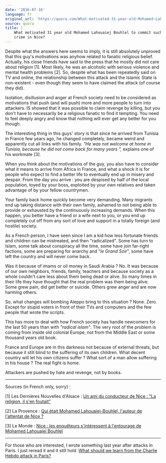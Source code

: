 ```yaml
---
date: '2016-07-16'
language: fr
original_url: 'https://quora.com/What-motivated-31-year-old-Mohamed-Lahouaiej-Bouhlel-to-commit-such-crime-in-Nice/answer/Clément-Renaud'
source: quora
title: |
    What motivated 31 year old Mohamed Lahouaiej Bouhlel to commit such
    crime in Nice?
---
```


Despite what the answers here seems to imply, it is still absolutely
unproved that this guy's motivations was anyhow related to fanatic
religious belief. Actually, his close friends have said to the press
that he mostly did not care about religion \[1\]. Most likely, he was an
alcoholic with serious violence and mental health problems \[2\]. So,
despite what has been repeatedly said on TV and online, the relationship
between this attack and the Islamic State is non-existent - even though
they seem to have claimed the attack (of course they did).

Isolation, disillusion and anger at French society need to be considered
as motivations that push (and will push) more and more people to turn
into attackers. IS showed that it was possible to claim revenge by
killing, but you don't have to necessarily be a religious fanatic to
find it tempting. You need to feel deeply angry and know that nothing
will ever get any better for you though.

The interesting thing in this guys' story is that since he arrived from
Tunisia in France few years ago, he changed completely, became weird and
apparently cut all links with his family. *"He was not welcome at home
in Tunisia, because he did not come back for many years ",* explains one
of his workmate \[3\].

When you think about the motivations of the guy, you also have to
consider what it means to arrive from Africa in France, and what a shock
it is for people who expect to find a better life to eventually end up
in misery and despair. From the day you arrive : you are despised by
half of the local population, toyed by your boss, exploited by your own
relatives and taken advantage of by your fellow countrymen.

Your family back home quickly become very demanding. Many migrants end
up taking distance with their own family, ashamed to not being able to
provide or exhausted by the continuously increasing demands. When this
happen, you better have a friend or a wife next to you, or you end up
completely cut off from any sort of love and support in a totally
foreign (and hostile) society.

As a French person, I have seen since I am a kid how less fortunate
friends and children can be mistreated, and then "radicalized". Some has
turn to Islam, some talk about conspiracy all the time, some have join
far-right factions, some are preparing for anarchy and "*le Grand
Soir*", some have left the country and will never come back.

Was it because of imams or oil money in Saudi Arabia ? No. It was
because of our own neighbors, friends, family, teachers and because
society as a whole couldn't care less about them being dead or alive. So
many times in their life they have thought that the real problem was
them being alive. Some grew pain, did get better or suicide. Others grew
anger and are now harming others.

So, what changes will bombing Aleppo bring to this situation ? None.
Zero. Except for stupid voters in front of their TVs and computers and
the few people that wrote the scripts.

This has more to deal with how French society has handle newcomers for
the last 50 years than with *"radical islam"*. The very root of the
problem is coming from inside old colonial Europe, not from the Middle
East or some thousand years old book.

France and Europe are in this darkness not because of external threats,
but because it still blind to the suffering of its own children. What
decent country will let his own citizens suffer ? What sort of a man
allow suffering in his house ? The real fight is home.

Attackers are pushed by hate and revenge, not by books.

------------------------------------------------------------------------

Sources (in French only, sorry) :

\[1\] Les Dernières Nouvelles d'Alsace : [Un ami du conducteur de Nice :
\"La religion, il s\'en
foutait\"](http://www.dna.fr/actualite/2016/07/15/un-ami-du-conducteur-de-nice-la-religion-il-s-en-foutait)

\[2\] La Provence : [Qui était Mohamed Lahouaiej-Bouhlel, l\'auteur de
l\'attentat de Nice
?](http://www.laprovence.com/article/faits-divers-justice/4034658/qui-etait-mohamed-lahouaiej-bouhlel-lauteur-de-lattentat-de-nice.html)

\[3\] Le Monde : [Nice : les enquêteurs s'intéressent à l'entourage de
Mohamed Lahouaiej
Bouhlel](http://www.lemonde.fr/societe/article/2016/07/16/attaque-de-nice-les-motivations-troubles-de-mohamed-lahouaiej-bouhlel_4970489_3224.html)

------------------------------------------------------------------------

For those who are interested, I wrote something last year after attacks
in Paris. I just reread it and it still hold :[What should we learn from
the Charlie Hebdo attack in
Paris?](http://quora.com/What-should-we-learn-from-the-Charlie-Hebdo-attack-in-Paris/answer/Cl%C3%A9ment-Renaud)
